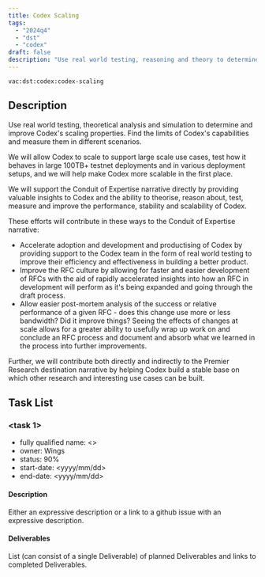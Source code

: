 ```yaml
---
title: Codex Scaling
tags:
  - "2024q4"
  - "dst"
  - "codex"
draft: false
description: "Use real world testing, reasoning and theory to determine and improve Codex's scaling properties. Compare to other systems. Support the testnet efforts."
---
```


`vac:dst:codex:codex-scaling`

## Description
Use real world testing, theoretical analysis and simulation to determine and improve Codex's scaling properties. Find the limits of Codex's capabilities and measure them in different scenarios.

We will allow Codex to scale to support large scale use cases, test how it behaves in large 100TB+ testnet deployments and in various deployment setups, and we will help make Codex more scalable in the first place.

We will support the Conduit of Expertise narrative directly by providing valuable insights to Codex and the ability to theorise, reason about, test, measure and improve the performance, stability and scalability of Codex.

These efforts will contribute in these ways to the Conduit of Expertise narrative:

* Accelerate adoption and development and productising of Codex by providing support to the Codex team in the form of real world testing to improve their efficiency and effectiveness in building a better product.
* Improve the RFC culture by allowing for faster and easier development of RFCs with the aid of rapidly accelerated insights into how an RFC in development will perform as it's being expanded and going through the draft process.
* Allow easier post-mortem analysis of the success or relative performance of a given RFC - does this change use more or less bandwidth? Did it improve things? Seeing the effects of changes at scale allows for a greater ability to usefully wrap up work on and conclude an RFC process and document and absorb what we learned in the process into further improvements.

Further, we will contribute both directly and indirectly to the Premier Research destination narrative by helping Codex build a stable base on which other research and interesting use cases can be built.


## Task List

### <task 1>

* fully qualified name: <>
* owner: Wings
* status: 90%
* start-date: <yyyy/mm/dd>
* end-date: <yyyy/mm/dd>

#### Description

Either an expressive description or a link to a github issue with an expressive description.

#### Deliverables

List (can consist of a single Deliverable) of planned Deliverables and links to completed Deliverables.



